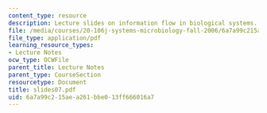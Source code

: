 ```yaml
---
content_type: resource
description: Lecture slides on information flow in biological systems.
file: /media/courses/20-106j-systems-microbiology-fall-2006/6a7a99c215aea261bbe013ff666016a7_slides07.pdf
file_type: application/pdf
learning_resource_types:
- Lecture Notes
ocw_type: OCWFile
parent_title: Lecture Notes
parent_type: CourseSection
resourcetype: Document
title: slides07.pdf
uid: 6a7a99c2-15ae-a261-bbe0-13ff666016a7
---
```

